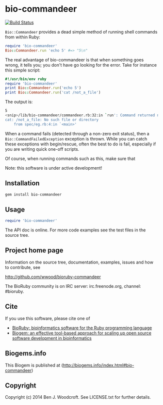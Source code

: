 # bio-commandeer

[![Build Status](https://secure.travis-ci.org/wwood/bioruby-commandeer.png)](http://travis-ci.org/wwood/bioruby-commandeer)

`Bio::Commandeer` provides a dead simple method of running shell commands from within Ruby:

```ruby
require 'bio-commandeer'
Bio::Commandeer.run 'echo 5' #=> "5\n"
```
The real advantage of bio-commandeer is that when something goes wrong, it tells you; you don't have go looking for the error. Take for instance this simple script:
```ruby
#!/usr/bin/env ruby
require 'bio-commandeer'
print Bio::Commandeer.run('echo 5')
print Bio::Commandeer.run('cat /not_a_file')
```
The output is:
```sh
5
<snip>/lib/bio-commandeer/commandeer.rb:32:in `run': Command returned non-zero exit status (1), likely indicating failure. Command run was cat /not_a_file and the STDERR was: (Bio::CommandFailedException)
cat: /not_a_file: No such file or directory
	from spec/eg.rb:4:in `<main>'
```
When a command fails (detected through a non-zero exit status), then a `Bio::CommandFailedException` exception is thrown. While you can catch these exceptions with begin/rescue, often the best to do is fail, especially if you are writing quick one-off scripts.

Of course, when running commands such as this, make sure that

Note: this software is under active development!

## Installation

```sh
gem install bio-commandeer
```

## Usage

```ruby
require 'bio-commandeer'
```

The API doc is online. For more code examples see the test files in
the source tree.

## Project home page

Information on the source tree, documentation, examples, issues and
how to contribute, see

  http://github.com/wwood/bioruby-commandeer

The BioRuby community is on IRC server: irc.freenode.org, channel: #bioruby.

## Cite

If you use this software, please cite one of

* [BioRuby: bioinformatics software for the Ruby programming language](http://dx.doi.org/10.1093/bioinformatics/btq475)
* [Biogem: an effective tool-based approach for scaling up open source software development in bioinformatics](http://dx.doi.org/10.1093/bioinformatics/bts080)

## Biogems.info

This Biogem is published at (http://biogems.info/index.html#bio-commandeer)

## Copyright

Copyright (c) 2014 Ben J. Woodcroft. See LICENSE.txt for further details.

